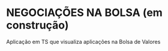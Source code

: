 # NEGOCIAÇÕES NA BOLSA (em construção)
Aplicação em TS que visualiza aplicações na Bolsa de Valores
